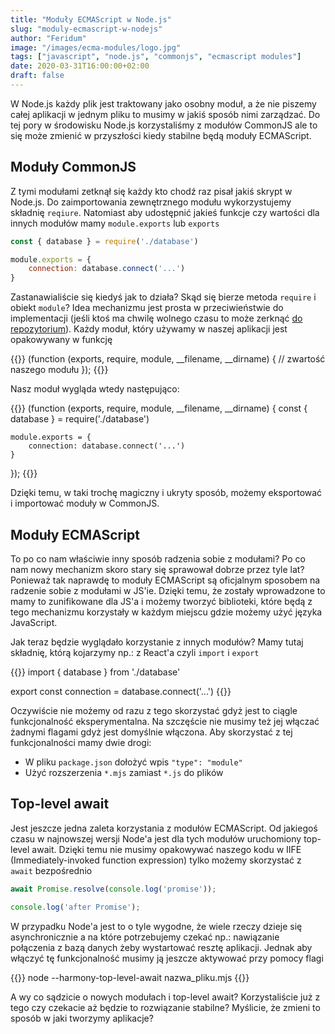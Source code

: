 ```yaml
---
title: "Moduły ECMAScript w Node.js"
slug: "moduly-ecmascript-w-nodejs"
author: "Feridum"
image: "/images/ecma-modules/logo.jpg"
tags: ["javascript", "node.js", "commonjs", "ecmascript modules"]
date: 2020-03-31T16:00:00+02:00
draft: false
---
```


W Node.js każdy plik jest traktowany jako osobny moduł, a że nie piszemy całej aplikacji w jednym pliku to musimy w jakiś sposób nimi zarządzać. Do tej pory w środowisku Node.js korzystaliśmy z modułów CommonJS ale to się może zmienić w przyszłości kiedy stabilne będą moduły ECMAScript.

<!--more-->

## Moduły CommonJS
Z tymi modułami zetknął się każdy kto chodź raz pisał jakiś skrypt w Node.js. Do zaimportowania zewnętrznego modułu wykorzystujemy składnię `reqiure`. Natomiast aby udostępnić jakieś funkcje czy wartości dla innych modułów mamy `module.exports` lub `exports`

```javascript
const { database } = require('./database')

module.exports = {
    connection: database.connect('...')
}
```

Zastanawialiście się kiedyś jak to działa? Skąd się bierze metoda `require` i obiekt `module`? Idea mechanizmu jest prosta w przeciwieństwie do implementacji (jeśli ktoś ma chwilę wolnego czasu to może zerknąć [do repozytorium](https://github.com/nodejs/node/blob/master/lib/internal/modules/cjs/loader.js)). Każdy moduł, który używamy w naszej aplikacji jest opakowywany w funkcję 

{{<highlight js>}}
(function (exports, require, module, __filename, __dirname) { 
	// zwartość naszego modułu
 });
{{</highlight>}}

Nasz moduł wygląda wtedy następująco:

{{<highlight js>}}
(function (exports, require, module, __filename, __dirname) { 
    const { database } = require('./database')

    module.exports = {
        connection: database.connect('...')
    }
});
{{</highlight>}}

Dzięki temu, w taki trochę magiczny i ukryty sposób, możemy eksportować i importować moduły w CommonJS.

## Moduły ECMAScript
To po co nam właściwie inny sposób radzenia sobie z modułami? Po co nam nowy mechanizm skoro stary się sprawował dobrze przez tyle lat? Ponieważ tak naprawdę to moduły ECMAScript są oficjalnym sposobem na radzenie sobie z modułami w JS'ie. Dzięki temu, że zostały wprowadzone to mamy to zunifikowane dla JS'a i możemy tworzyć biblioteki, które będą z tego mechanizmu korzystały w każdym miejscu gdzie możemy użyć języka JavaScript. 

Jak teraz będzie wyglądało korzystanie z innych modułów? Mamy tutaj składnię, którą kojarzymy np.: z React'a czyli `import` i `export`

{{<highlight js>}}
import { database } from './database'

export const connection = database.connect('...')
{{</highlight>}}

Oczywiście nie możemy od razu z tego skorzystać gdyż jest to ciągle funkcjonalność eksperymentalna. Na szczęście nie musimy też jej włączać żadnymi flagami gdyż jest domyślnie włączona. Aby skorzystać z tej funkcjonalności mamy dwie drogi: 

- W pliku `package.json` dołożyć wpis `"type": "module"`
- Użyć rozszerzenia `*.mjs` zamiast `*.js` do plików

## Top-level await

Jest jeszcze jedna zaleta korzystania z modułów ECMAScript. Od jakiegoś czasu w najnowszej wersji Node'a jest dla tych modułów uruchomiony top-level await. Dzięki temu nie musimy opakowywać naszego kodu w IIFE (Immediately-invoked function expression) tylko możemy skorzystać z `await` bezpośrednio

```javascript
await Promise.resolve(console.log('promise'));

console.log('after Promise');
```

W przypadku Node'a jest to o tyle wygodne, że wiele rzeczy dzieje się asynchronicznie a na które potrzebujemy czekać np.: nawiązanie połączenia z bazą danych żeby wystartować resztę aplikacji. Jednak aby włączyć tę funkcjonalność musimy ją jeszcze aktywować przy pomocy flagi

{{<highlight js>}}
node --harmony-top-level-await nazwa_pliku.mjs
{{</highlight>}}

A wy co sądzicie o nowych modułach i top-level await? Korzystaliście już z tego czy czekacie aż będzie to rozwiązanie stabilne? Myślicie, że zmieni to sposób w jaki tworzymy aplikacje?